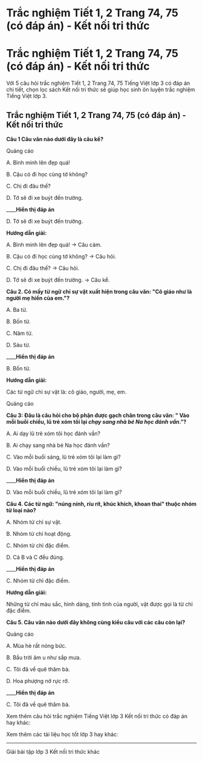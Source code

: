 # Trắc nghiệm Tiết 1, 2 Trang 74, 75 (có đáp án) - Kết nối tri thức

# Trắc nghiệm Tiết 1, 2 Trang 74, 75 (có đáp án) - Kết nối tri thức

Với 5 câu hỏi trắc nghiệm Tiết 1, 2 Trang 74, 75 Tiếng Việt lớp 3 có đáp án chi tiết, chọn lọc sách Kết nối tri thức sẽ giúp học sinh ôn luyện trắc nghiệm Tiếng Việt lớp 3.

## Trắc nghiệm Tiết 1, 2 Trang 74, 75 (có đáp án) - Kết nối tri thức

**Câu 1 Câu văn nào dưới đây là câu kể?**

Quảng cáo

A. Bình minh lên đẹp quá!

B. Cậu có đi học cùng tớ không?

C. Chị đi đâu thế?

D. Tớ sẽ đi xe buýt đến trường.

____**Hiển thị đáp án**

D. Tớ sẽ đi xe buýt đến trường.

**Hướng dẫn giải:**

A. Bình minh lên đẹp quá! → Câu cảm.

B. Cậu có đi học cùng tớ không? → Câu hỏi.

C. Chị đi đâu thế? → Câu hỏi.

D. Tớ sẽ đi xe buýt đến trường. → Câu kể.

**Câu 2. Có mấy từ ngữ chỉ sự vật xuất hiện trong câu văn: "Cô giáo như là người mẹ hiền của em."?**

A. Ba từ.

B. Bốn từ.

C. Năm từ.

D. Sáu từ.

____**Hiển thị đáp án**

B. Bốn từ.

**Hướng dẫn giải:**

Các từ ngữ chỉ sự vật là: cô giáo, người, mẹ, em.

Quảng cáo

**Câu 3: Đâu là câu hỏi cho bộ phận được gạch chân trong câu văn: " Vào mỗi buổi chiều, lũ trẻ xóm tôi lại _chạy sang nhà bé Na học đánh vần_.”?**

A. Ai dạy lũ trẻ xóm tôi học đánh vần?

B. Ai chạy sang nhà bé Na học đánh vần?

C. Vào mỗi buổi sáng, lũ trẻ xóm tôi lại làm gì?

D. Vào mỗi buổi chiều, lũ trẻ xóm tôi lại làm gì?

____**Hiển thị đáp án**

D. Vào mỗi buổi chiều, lũ trẻ xóm tôi lại làm gì?

**Câu 4. Các từ ngữ: "núng nính, ríu rít, khúc khích, khoan thai" thuộc nhóm từ loại nào?**

A. Nhóm từ chỉ sự vật.

B. Nhóm từ chỉ hoạt động.

C. Nhóm từ chỉ đặc điểm.

D. Cả B và C đều đúng.

____**Hiển thị đáp án**

C. Nhóm từ chỉ đặc điểm.

**Hướng dẫn giải:**

Những từ chỉ màu sắc, hình dáng, tính tình của người, vật được gọi là từ chỉ đặc điểm.

**Câu 5. Câu văn nào dưới đây không cùng kiểu câu với các câu còn lại?**

Quảng cáo

A. Mùa hè rất nóng bức.

B. Bầu trời âm u như sắp mưa.

C. Tôi đã về quê thăm bà.

D. Hoa phượng nở rực rỡ.

____**Hiển thị đáp án**

C. Tôi đã về quê thăm bà.

Xem thêm câu hỏi trắc nghiệm Tiếng Việt lớp 3 Kết nối tri thức có đáp án hay khác:

Xem thêm các tài liệu học tốt lớp 3 hay khác:

* * *

Giải bài tập lớp 3 Kết nối tri thức khác

